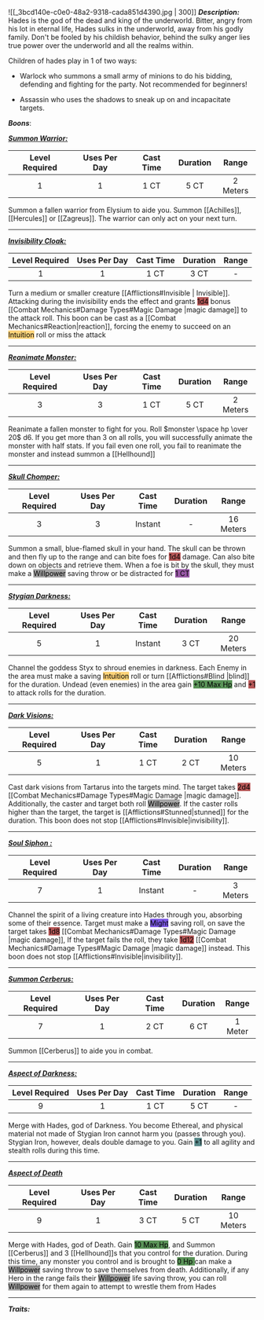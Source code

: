 ![[_3bcd140e-c0e0-48a2-9318-cada851d4390.jpg | 300]]
***Description:***
Hades is the god of the dead and king of the underworld.
Bitter, angry from his lot in eternal life, Hades sulks in the underworld, away from his godly family. 
Don't be fooled by his childish behavior, behind the sulky anger lies true power over the underworld and all the realms within. 

Children of hades play in 1 of two ways:
- Warlock who summons a small army of minions to do his bidding, defending and fighting for the party. Not recommended for  beginners!

- Assassin who uses the shadows to sneak up on and incapacitate targets.

***Boons***:

<b><ins><i>Summon Warrior:</i></ins></b>

| Level Required | Uses Per Day | Cast Time | Duration |  Range  |
|:--------------:|:------------:|:---------:|:--------:|:-------:|
|       1        |      1       |   1 CT    |   5 CT   | 2 Meters |

Summon a fallen warrior from Elysium to aide you.
Summon [[Achilles]], [[Hercules]] or [[Zagreus]].
The warrior can only act on your next turn.

------------------
<b><ins><i>Invisibility Cloak:</i></ins></b>

| Level Required | Uses Per Day | Cast Time | Duration | Range |
|:--------------:|:------------:|:---------:|:--------:|:-----:|
|       1        |      1       |   1 CT    |   3 CT   |   -    |

Turn a medium or smaller creature [[Afflictions#Invisible | Invisible]].
Attacking during the invisibility ends the effect and grants <mark style="background: #930000A6;">1d4</mark> bonus [[Combat Mechanics#Damage Types#Magic Damage |magic damage]] to the attack roll.
This boon can be cast as a [[Combat Mechanics#Reaction|reaction]], forcing the enemy to succeed on an <mark style="background:  #FFAD0085;">Intuition</mark> roll or miss the attack

------------------
<b><ins><i>Reanimate Monster:</i></ins></b>

| Level Required | Uses Per Day | Cast Time | Duration |  Range  |
|:--------------:|:------------:|:---------:|:--------:|:-------:|
|       3        |      3       |   1 CT    |   5 CT   | 2 Meters | 

Reanimate a fallen monster to fight for you.
Roll $monster \space hp \over 20$ d6.
If you get more than 3 on all rolls, you will successfully animate the monster with half stats.
If you fail even one roll, you fail to reanimate the monster and instead summon a [[Hellhound]]

------------------
<b><ins><i>Skull Chomper:</i></ins></b>

| Level Required | Uses Per Day | Cast Time | Duration |   Range   |
|:--------------:|:------------:|:---------:|:--------:|:---------:|
|       3        |      3       |  Instant  |    -     | 16 Meters | 

Summon a small, blue-flamed skull in your hand.
The skull can be thrown and then fly up to the range and can bite foes for <mark style="background: #930000A6;">1d4</mark> damage.
Can also bite down on objects and retrieve them.
When a foe is bit by the skull, they must make a <mark style="background: #A5A5A5;">Willpower</mark> saving throw or be distracted for <mark style="background: #620075A6;">1 CT</mark>

------------------
<b><ins><i>Stygian Darkness:</i></ins></b>

| Level Required | Uses Per Day | Cast Time | Duration |   Range   |
|:--------------:|:------------:|:---------:|:--------:|:---------:|
|       5        |      1       |  Instant  |   3 CT   | 20 Meters | 

Channel the goddess Styx to shroud enemies in darkness.
Each Enemy in the area must make a saving <mark style="background:  #FFAD0085;">Intuition</mark> roll or turn [[Afflictions#Blind |blind]] for the duration.
Undead (even enemies) in the area gain <mark style="background: #045B00A6;">+10 Max Hp</mark> and <mark style="background: #930000A6;">+1</mark> to attack rolls
for the duration.

------------------
<b><ins><i>Dark Visions:</i></ins></b>

| Level Required | Uses Per Day | Cast Time | Duration |   Range   |
|:--------------:|:------------:|:---------:|:--------:|:---------:|
|       5        |      1       |   1 CT    |   2 CT   | 10 Meters | 

Cast dark visions from Tartarus into the targets mind.
The target takes <mark style="background: #930000A6;">2d4</mark> [[Combat Mechanics#Damage Types#Magic Damage |magic damage]].
Additionally, the caster and target both roll <mark style="background: #A5A5A5;">Willpower</mark>.
If the caster rolls higher than the target, the target is [[Afflictions#Stunned|stunned]] for the duration. 
This boon does not stop [[Afflictions#Invisible|invisibility]].

------------------
<b><ins><i>Soul Siphon :</i></ins></b>

| Level Required | Uses Per Day | Cast Time | Duration |  Range   |
|:--------------:|:------------:|:---------:|:--------:|:--------:|
|       7        |      1       |  Instant  |    -     | 3 Meters | 

Channel the spirit of a living creature into Hades through you, absorbing some of their essence.
Target must make a <mark style="background: #3800D7A6;">Might</mark> saving roll, on save the target takes <mark style="background: #930000A6;">1d8</mark> [[Combat Mechanics#Damage Types#Magic Damage |magic damage]],
If the target fails the roll, they take <mark style="background: #930000A6;">1d12</mark> [[Combat Mechanics#Damage Types#Magic Damage |magic damage]]  instead.
This boon does not stop [[Afflictions#Invisible|invisibility]].

------------------

<b><ins><i>Summon Cerberus:</i></ins></b>

| Level Required | Uses Per Day | Cast Time | Duration |  Range  |
|:--------------:|:------------:|:---------:|:--------:|:-------:|
|       7        |      1       |   2 CT    |  6 CT   | 1 Meter | 

Summon [[Cerberus]] to aide you in combat.

------------------
<b><ins><i>Aspect of Darkness:</i></ins></b>

| Level Required | Uses Per Day | Cast Time | Duration | Range |
|:--------------:|:------------:|:---------:|:--------:|:-----:|
|       9       |      1       |   1 CT    |   5 CT   |   -    | 

Merge with Hades, god of Darkness.
You become Ethereal, and physical material not made of Stygian Iron cannot harm you (passes through you).
Stygian Iron, however, deals double damage to you.
Gain <mark style="background: #004A4CA6;">+1</mark> to all agility and stealth rolls during this time.

------------------
<b><ins><i>Aspect of Death</i></ins></b>

| Level Required | Uses Per Day | Cast Time | Duration | Range |
|:--------------:|:------------:|:---------:|:--------:|:-----:|
|       9       |      1       |   3 CT    |   5 CT   |   10 Meters   | 

Merge with Hades, god of Death.
Gain <mark style="background: #045B00A6;">10 Max Hp</mark>, and Summon [[Cerberus]] and 3 [[Hellhound]]s that you control for the duration.
During this time, any monster you control and is brought to <mark style="background: #045B00A6;">0 Hp </mark> can make a <mark style="background: #A5A5A5;">Willpower</mark> saving throw to save themselves from death.
Additionally, if any Hero in the range fails their <mark style="background: #A5A5A5;">Willpower</mark> life saving throw, you can roll <mark style="background: #A5A5A5;">Willpower</mark> for them again to attempt to wrestle them from Hades

------------------


***Traits:*** 
